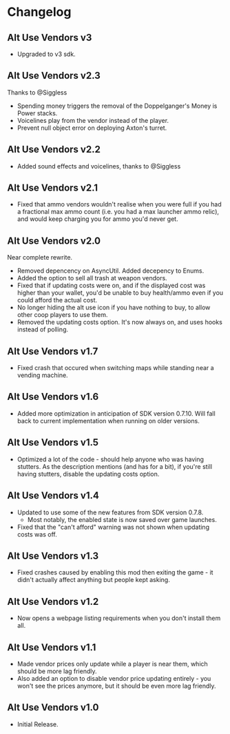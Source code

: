 # Changelog

## Alt Use Vendors v3
- Upgraded to v3 sdk.

## Alt Use Vendors v2.3
Thanks to @Siggless

- Spending money triggers the removal of the Doppelganger's Money is Power stacks.
- Voicelines play from the vendor instead of the player.
- Prevent null object error on deploying Axton's turret.

## Alt Use Vendors v2.2
- Added sound effects and voicelines, thanks to @Siggless

## Alt Use Vendors v2.1
- Fixed that ammo vendors wouldn't realise when you were full if you had a fractional max ammo count (i.e. you had a max launcher ammo relic), and would keep charging you for ammo you'd never get.

## Alt Use Vendors v2.0
Near complete rewrite.
- Removed depencency on AsyncUtil. Added decepency to Enums.
- Added the option to sell all trash at weapon vendors.
- Fixed that if updating costs were on, and if the displayed cost was higher than your wallet, you'd be unable to buy health/ammo even if you could afford the actual cost.
- No longer hiding the alt use icon if you have nothing to buy, to allow other coop players to use them.
- Removed the updating costs option. It's now always on, and uses hooks instead of polling.

## Alt Use Vendors v1.7
- Fixed crash that occured when switching maps while standing near a vending machine.

## Alt Use Vendors v1.6
- Added more optimization in anticipation of SDK version 0.7.10. Will fall back to current implementation when running on older versions.

## Alt Use Vendors v1.5
- Optimized a lot of the code - should help anyone who was having stutters.
  As the description mentions (and has for a bit), if you're still having stutters, disable the updating costs option.

## Alt Use Vendors v1.4
- Updated to use some of the new features from SDK version 0.7.8.
  - Most notably, the enabled state is now saved over game launches.
- Fixed that the "can't afford" warning was not shown when updating costs was off.

## Alt Use Vendors v1.3
- Fixed crashes caused by enabling this mod then exiting the game - it didn't actually affect anything but people kept asking.

## Alt Use Vendors v1.2
- Now opens a webpage listing requirements when you don't install them all.

## Alt Use Vendors v1.1
- Made vendor prices only update while a player is near them, which should be more lag friendly.
- Also added an option to disable vendor price updating entirely - you won't see the prices anymore, but it should be even more lag friendly.

## Alt Use Vendors v1.0
- Initial Release.
